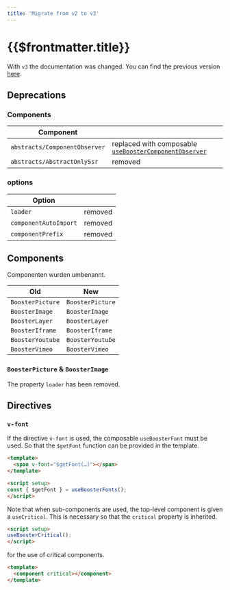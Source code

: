 ```yaml
---
title: 'Migrate from v2 to v3'
---
```


# {{$frontmatter.title}}

With `v3` the documentation was changed. You can find the previous version [here](/v2/).

## Deprecations

### Components

| Component                     |                                                                                      |
| ----------------------------- | ------------------------------------------------------------------------------------ |
| `abstracts/ComponentObserver` | replaced with composable [`useBoosterComponentObserver`](/composables/useBoosterComponentObserver) |
| `abstracts/AbstractOnlySsr`   | removed                                                                              |

### options

| Option                |         |
| --------------------- | ------- |
| `loader`              | removed |
| `componentAutoImport` | removed |
| `componentPrefix`     | removed |

## Components

Componenten wurden umbenannt.

| Old               | New              |
| ----------------- | ---------------- |
| `BoosterPicture` | `BoosterPicture` |
| `BoosterImage`   | `BoosterImage`   |
| `BoosterLayer`   | `BoosterLayer`   |
| `BoosterIframe`  | `BoosterIframe`  |
| `BoosterYoutube` | `BoosterYoutube` |
| `BoosterVimeo`   | `BoosterVimeo`   |

### `BoosterPicture` & `BoosterImage`

The property `loader` has been removed.

## Directives

### `v-font`

If the directive `v-font` is used, the composable `useBoosterFont` must be used.
So that the `$getFont` function can be provided in the template.

```html
<template>
  <span v-font="$getFont(…)"></span>
</template>

<script setup>
const { $getFont } = useBoosterFonts();
</script>
```

Note that when sub-components are used, the top-level component is given a `useCritical`.
This is necessary so that the `critical` property is inherited.

```html
<script setup>
useBoosterCritical();
</script>
```

for the use of critical components.

```html
<template>
  <component critical></component>
</template>

